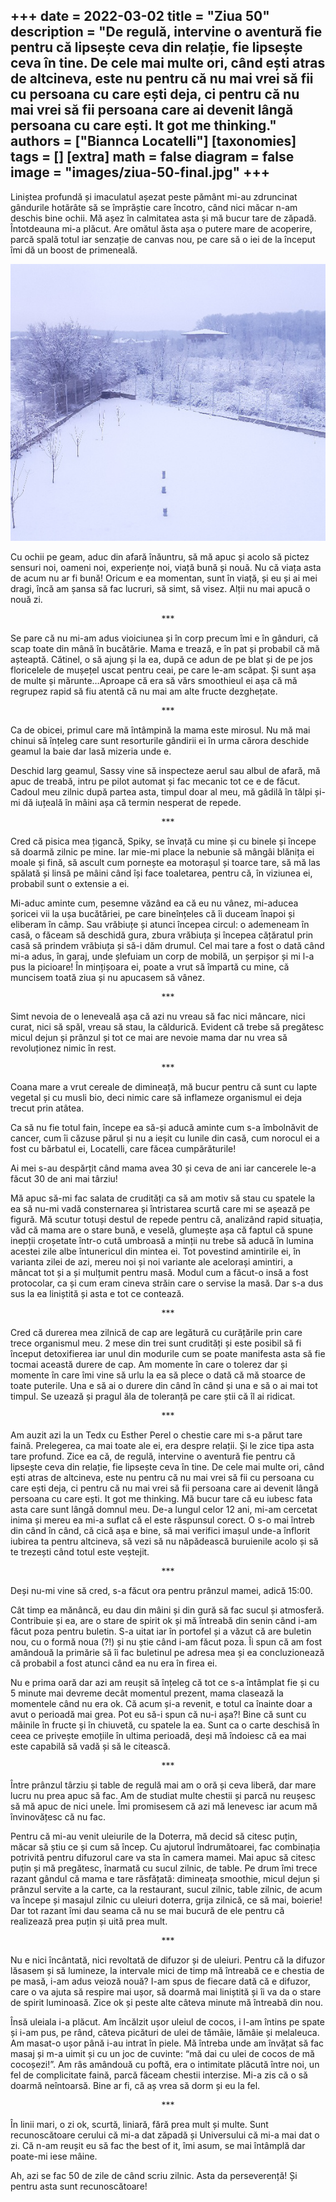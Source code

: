 
+++
date = 2022-03-02
title = "Ziua 50"
description = "De regulă, intervine o aventură fie pentru că lipsește ceva din relație, fie lipsește ceva în tine. De cele mai multe ori, când ești atras de altcineva, este nu pentru că nu mai vrei să fii cu persoana cu care ești deja, ci pentru că nu mai vrei să fii persoana care ai devenit lângă persoana cu care ești. It got me thinking."
authors = ["Biannca Locatelli"]
[taxonomies]
tags = []
[extra]
math = false
diagram = false
image = "images/ziua-50-final.jpg"
+++
---

Liniștea profundă și imaculatul așezat peste pământ mi-au zdruncinat gândurile hotărâte să se împrăștie care încotro, când nici măcar n-am deschis bine ochii. Mă așez în calmitatea asta și mă bucur tare de zăpadă. Întotdeauna mi-a plăcut. Are omătul ăsta așa o putere mare de acoperire, parcă spală totul iar senzație de canvas nou, pe care să o iei de la început îmi dă un boost de primeneală.


<div class="flex justify-center">
  <img src="images/ziua-50-2-3.jpeg" />
</div>

Cu ochii pe geam, aduc din afară înăuntru, să mă apuc și acolo să pictez sensuri noi, oameni noi, experiențe noi, viață bună și nouă. Nu că viața asta de acum nu ar fi bună! Oricum e ea momentan, sunt în viață, și eu și ai mei dragi, încă am șansa să fac lucruri, să simt, să visez. Alții nu mai apucă o nouă zi.

<p style="text-align: center;">***</p>

Se pare că nu mi-am adus vioiciunea și în corp precum îmi e în gânduri, că scap toate din mână în bucătărie. Mama e trează, e în pat și probabil că mă așteaptă. Cătinel, o să ajung și la ea, după ce adun de pe blat și de pe jos floricelele de mușețel uscat pentru ceai, pe care le-am scăpat. Și sunt așa de multe și mărunte…Aproape că era să vărs smoothieul ei așa că mă regrupez rapid să fiu atentă că nu mai am alte fructe dezghețate.

<p style="text-align: center;">***</p>

Ca de obicei, primul care mă întâmpină la mama este mirosul. Nu mă mai chinui să înțeleg care sunt resorturile gândirii ei în urma cărora deschide geamul la baie dar lasă mizeria unde e.

Deschid larg geamul, Sassy vine să inspecteze aerul sau albul de afară, mă apuc de treabă, intru pe pilot automat și fac mecanic tot ce e de făcut. Cadoul meu zilnic după partea asta, timpul doar al meu, mă gâdilă în tălpi și-mi dă iuțeală în mâini așa că termin nesperat de repede.

<p style="text-align: center;">***</p>

Cred că pisica mea țigancă, Spiky, se învață cu mine și cu binele și începe să doarmă zilnic pe mine. Iar mie-mi place la nebunie să mângâi blănița ei moale și fină, să ascult cum pornește ea motorașul și toarce tare, să mă las spălată și linsă pe mâini când își face toaletarea, pentru că, în viziunea ei, probabil sunt o extensie a ei.

Mi-aduc aminte cum, pesemne văzând ea că eu nu vânez, mi-aducea șoricei vii la ușa bucătăriei, pe care bineînțeles că îi duceam înapoi și eliberam în câmp. Sau vrăbiuțe și atunci începea circul: o ademeneam în casă, o făceam să deschidă gura, zbura vrăbiuța și începea cățăratul prin casă să prindem vrăbiuța și să-i dăm drumul. Cel mai tare a fost o dată când mi-a adus, în garaj, unde șlefuiam un corp de mobilă, un șerpișor și mi l-a pus la picioare! În mințișoara ei, poate a vrut să împartă cu mine, că muncisem toată ziua și nu apucasem să vânez.

<p style="text-align: center;">***</p>

Simt nevoia de o leneveală așa că azi nu vreau să fac nici mâncare, nici curat, nici să spăl, vreau să stau, la căldurică. Evident că trebe să pregătesc micul dejun și prânzul și tot ce mai are nevoie mama dar nu vrea să revoluționez nimic în rest.

<p style="text-align: center;">***</p>

Coana mare a vrut cereale de dimineață, mă bucur pentru că sunt cu lapte vegetal și cu musli bio, deci nimic care să inflameze organismul ei deja trecut prin atâtea.

Ca să nu fie totul fain, începe ea să-și aducă aminte cum s-a îmbolnăvit de cancer, cum îi căzuse părul și nu a ieșit cu lunile din casă, cum norocul ei a fost cu bărbatul ei, Locatelli, care făcea cumpărăturile!

Ai mei s-au despărțit când mama avea 30 și ceva de ani iar cancerele le-a făcut 30 de ani mai târziu!

Mă apuc să-mi fac salata de crudități ca să am motiv să stau cu spatele la ea să nu-mi vadă consternarea și întristarea scurtă care mi se așează pe figură. Mă scutur totuși destul de repede pentru că, analizând rapid situația, văd că mama are o stare bună, e veselă, glumește așa că faptul că spune inepții croșetate într-o cută umbroasă a minții nu trebe să aducă în lumina acestei zile albe întunericul din mintea ei. Tot povestind amintirile ei, în varianta zilei de azi, mereu noi și noi variante ale acelorași amintiri, a mâncat tot și a și mulțumit pentru masă. Modul cum a făcut-o insă a fost protocolar, ca și cum eram cineva străin care o servise la masă. Dar s-a dus sus la ea liniștită și asta e tot ce contează.

<p style="text-align: center;">***</p>

Cred că durerea mea zilnică de cap are legătură cu curățările prin care trece organismul meu. 2 mese din trei sunt crudități și este posibil să fi început detoxifierea iar unul din modurile cum se poate manifesta asta să fie tocmai această durere de cap. Am momente în care o tolerez dar și momente în care îmi vine să urlu la ea să plece o dată că mă stoarce de toate puterile. Una e să ai o durere din când în când și una e să o ai mai tot timpul. Se uzează și pragul ăla de toleranță pe care știi că îl ai ridicat.

<p style="text-align: center;">***</p>

Am auzit azi la un Tedx cu Esther Perel o chestie care mi s-a părut tare faină. Prelegerea, ca mai toate ale ei, era despre relații. Și le zice tipa asta tare profund. Zice ea că, de regulă, intervine o aventură fie pentru că lipsește ceva din relație, fie lipsește ceva în tine. De cele mai multe ori, când ești atras de altcineva, este nu pentru că nu mai vrei să fii cu persoana cu care ești deja, ci pentru că nu mai vrei să fii persoana care ai devenit lângă persoana cu care ești. It got me thinking. Mă bucur tare că eu iubesc fata asta care sunt lângă domnul meu. De-a lungul celor 12 ani, mi-am cercetat inima și mereu ea mi-a suflat că el este răspunsul corect. O s-o mai întreb din când în când, că cică așa e bine, să mai verifici imașul unde-a înflorit iubirea ta pentru altcineva, să vezi să nu năpădească buruienile acolo și să te trezești când totul este veștejit.

<p style="text-align: center;">***</p>

Deși nu-mi vine să cred, s-a făcut ora pentru prânzul mamei, adică 15:00.

Cât timp ea mănâncă, eu dau din mâini și din gură să fac sucul și atmosferă. Contribuie și ea, are o stare de spirit ok și mă întreabă din senin când i-am făcut poza pentru buletin. S-a uitat iar în portofel și a văzut că are buletin nou, cu o formă noua (?!) și nu știe când i-am făcut poza. Îi spun că am fost amândouă la primărie să îi fac buletinul pe adresa mea și ea concluzionează că probabil a fost atunci când ea nu era în firea ei.

Nu e prima oară dar azi am reușit să înțeleg că tot ce s-a întâmplat fie și cu 5 minute mai devreme decât momentul prezent, mama clasează la momentele când nu era ok. Că acum și-a revenit, e totul ca înainte doar a avut o perioadă mai grea. Pot eu să-i spun că nu-i așa?! Bine că sunt cu mâinile în fructe și în chiuvetă, cu spatele la ea. Sunt ca o carte deschisă în ceea ce privește emoțiile în ultima perioadă, deși mă îndoiesc că ea mai este capabilă să vadă și să le citească.

<p style="text-align: center;">***</p>

Între prânzul târziu și table de regulă mai am o oră și ceva liberă, dar mare lucru nu prea apuc să fac. Am de studiat multe chestii și parcă nu reușesc să mă apuc de nici unele. Îmi promisesem că azi mă lenevesc iar acum mă învinovățesc că nu fac.

Pentru că mi-au venit uleiurile de la Doterra, mă decid să citesc puțin, măcar să știu ce și cum să încep. Cu ajutorul îndrumătoarei, fac combinația potrivită pentru difuzorul care va sta în camera mamei. Mai apuc să citesc puțin și mă pregătesc, înarmată cu sucul zilnic, de table. Pe drum îmi trece razant gândul că mama e tare răsfățată: dimineața smoothie, micul dejun și prânzul servite a la carte, ca la restaurant, sucul zilnic, table zilnic, de acum va începe și masajul zilnic cu uleiuri doterra, grija zilnică, ce să mai, boierie! Dar tot razant îmi dau seama că nu se mai bucură de ele pentru că realizează prea puțin și uită prea mult.

<p style="text-align: center;">***</p>

Nu e nici încântată, nici revoltată de difuzor și de uleiuri. Pentru că la difuzor lăsasem și să lumineze, la intervale mici de timp mă întreabă ce e chestia de pe masă, i-am adus veioză nouă? I-am spus de fiecare dată că e difuzor, care o va ajuta să respire mai ușor, să doarmă mai liniștită și îi va da o stare de spirit luminoasă. Zice ok și peste alte câteva minute mă întreabă din nou.

Însă uleiala i-a plăcut. Am încălzit ușor uleiul de cocos, i l-am întins pe spate și i-am pus, pe rând, câteva picături de ulei de tămâie, lămâie și melaleuca. Am masat-o ușor până i-au intrat în piele. Mă întreba unde am învățat să fac masaj și m-a uimit și cu un joc de cuvinte: “mă dai cu ulei de cocos de mă cocoșezi!”. Am râs amândouă cu poftă, era o intimitate plăcută între noi, un fel de complicitate faină, parcă făceam chestii interzise. Mi-a zis că o să doarmă neîntoarsă. Bine ar fi, că aș vrea să dorm și eu la fel.

<p style="text-align: center;">***</p>

În linii mari, o zi ok, scurtă, liniară, fără prea mult și multe. Sunt recunoscătoare cerului că mi-a dat zăpadă și Universului că mi-a mai dat o zi. Că n-am reușit eu să fac the best of it, îmi asum, se mai întâmplă dar poate-mi iese mâine.

Ah, azi se fac 50 de zile de când scriu zilnic. Asta da perseverență! Și pentru asta sunt recunoscătoare!
